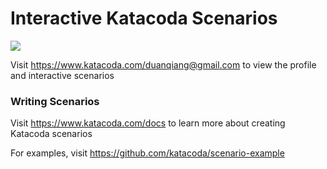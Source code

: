 # Interactive Katacoda Scenarios

[![](http://shields.katacoda.com/katacoda/duanqiang@gmail.com/count.svg)](https://www.katacoda.com/duanqiang@gmail.com "Get your profile on Katacoda.com")

Visit https://www.katacoda.com/duanqiang@gmail.com to view the profile and interactive scenarios

### Writing Scenarios
Visit https://www.katacoda.com/docs to learn more about creating Katacoda scenarios

For examples, visit https://github.com/katacoda/scenario-example
